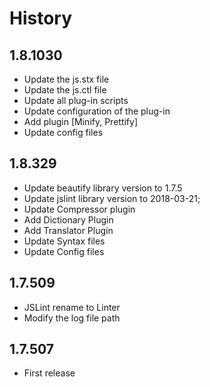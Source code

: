 # History

## 1.8.1030
* Update the js.stx file
* Update the js.ctl file
* Update all plug-in scripts
* Update configuration of the plug-in
* Add plugin [Minify, Prettify]
* Update config files

## 1.8.329
* Update beautify library version to 1.7.5
* Update jslint library version to 2018-03-21;
* Update Compressor plugin
* Add Dictionary Plugin
* Add Translator Plugin
* Update Syntax files
* Update Config files

## 1.7.509
* JSLint rename to Linter
* Modify the log file path

## 1.7.507
* First release
